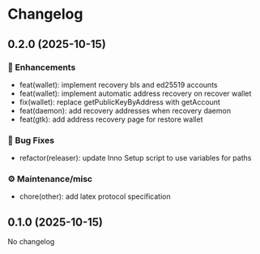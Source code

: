 # Changelog

## 0.2.0 (2025-10-15)

### 🚀 Enhancements

* feat(wallet): implement recovery bls and ed25519 accounts
* feat(wallet): implement automatic address recovery on recover wallet
* fix(wallet): replace getPublicKeyByAddress with getAccount
* feat(daemon): add recovery addresses when recovery daemon
* feat(gtk): add address recovery page for restore wallet

### 🐛 Bug Fixes

* refactor(releaser): update Inno Setup script to use variables for paths

### ⚙️ Maintenance/misc

* chore(other): add latex protocol specification

## 0.1.0 (2025-10-15)

No changelog
